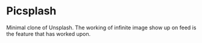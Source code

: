 # Picsplash
Minimal clone of Unsplash. The working of infinite image show up on feed is the feature that has worked upon. 
